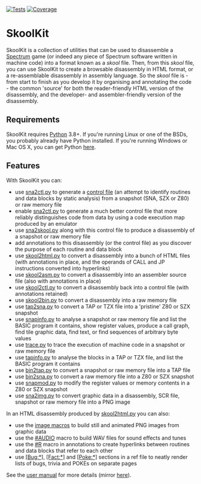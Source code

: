 [![Tests](https://github.com/skoolkid/skoolkit/actions/workflows/tests.yml/badge.svg)](https://github.com/skoolkid/skoolkit/actions/workflows/tests.yml)
[![Coverage](https://codecov.io/github/skoolkid/skoolkit/coverage.svg?branch=master)](https://codecov.io/github/skoolkid/skoolkit?branch=master)

SkoolKit
========

SkoolKit is a collection of utilities that can be used to disassemble a
[Spectrum](https://en.wikipedia.org/wiki/ZX_Spectrum) game (or indeed any piece
of Spectrum software written in machine code) into a format known as a *skool*
file. Then, from this *skool* file, you can use SkoolKit to create a browsable
disassembly in HTML format, or a re-assemblable disassembly in assembly
language. So the *skool* file is - from start to finish as you develop it by
organising and annotating the code - the common 'source' for both the
reader-friendly HTML version of the disassembly, and the developer- and
assembler-friendly version of the disassembly.

Requirements
------------

SkoolKit requires [Python](https://www.python.org) 3.8+. If you're running
Linux or one of the BSDs, you probably already have Python installed. If you're
running Windows or Mac OS X, you can get Python
[here](https://www.python.org/downloads/).

Features
--------

With SkoolKit you can:

* use [sna2ctl.py](https://skoolkid.github.io/skoolkit/commands.html#sna2ctl-py)
  to generate a [control file](https://skoolkid.github.io/skoolkit/control-files.html)
  (an attempt to identify routines and data blocks by static analysis) from a
  snapshot (SNA, SZX or Z80) or raw memory file
* enable [sna2ctl.py](https://skoolkid.github.io/skoolkit/commands.html#sna2ctl-py)
  to generate a much better control file that more reliably distinguishes code
  from data by using a code execution map produced by an emulator
* use [sna2skool.py](https://skoolkid.github.io/skoolkit/commands.html#sna2skool-py)
  along with this control file to produce a disassembly of a snapshot or raw
  memory file
* add annotations to this disassembly (or the control file) as you discover the
  purpose of each routine and data block
* use [skool2html.py](https://skoolkid.github.io/skoolkit/commands.html#skool2html-py)
  to convert a disassembly into a bunch of HTML files (with annotations in
  place, and the operands of CALL and JP instructions converted into
  hyperlinks)
* use [skool2asm.py](https://skoolkid.github.io/skoolkit/commands.html#skool2asm-py)
  to convert a disassembly into an assembler source file (also with annotations
  in place)
* use [skool2ctl.py](https://skoolkid.github.io/skoolkit/commands.html#skool2ctl-py)
  to convert a disassembly back into a control file (with annotations retained)
* use [skool2bin.py](https://skoolkid.github.io/skoolkit/commands.html#skool2bin-py)
  to convert a disassembly into a raw memory file
* use [tap2sna.py](https://skoolkid.github.io/skoolkit/commands.html#tap2sna-py)
  to convert a TAP or TZX file into a 'pristine' Z80 or SZX snapshot
* use [snapinfo.py](https://skoolkid.github.io/skoolkit/commands.html#snapinfo-py)
  to analyse a snapshot or raw memory file and list the BASIC program it
  contains, show register values, produce a call graph, find tile graphic data,
  find text, or find sequences of arbitrary byte values
* use [trace.py](https://skoolkid.github.io/skoolkit/commands.html#trace-py)
  to trace the execution of machine code in a snapshot or raw memory file
* use [tapinfo.py](https://skoolkid.github.io/skoolkit/commands.html#tapinfo-py)
  to analyse the blocks in a TAP or TZX file, and list the BASIC program it
  contains
* use [bin2tap.py](https://skoolkid.github.io/skoolkit/commands.html#bin2tap-py)
  to convert a snapshot or raw memory file into a TAP file
* use [bin2sna.py](https://skoolkid.github.io/skoolkit/commands.html#bin2sna-py)
  to convert a raw memory file into a Z80 or SZX snapshot
* use [snapmod.py](https://skoolkid.github.io/skoolkit/commands.html#snapmod-py)
  to modify the register values or memory contents in a Z80 or SZX snapshot
* use [sna2img.py](https://skoolkid.github.io/skoolkit/commands.html#sna2img-py)
  to convert graphic data in a disassembly, SCR file, snapshot or raw memory
  file into a PNG image

In an HTML disassembly produced by
[skool2html.py](https://skoolkid.github.io/skoolkit/commands.html#skool2html-py)
you can also:

* use the [image macros](https://skoolkid.github.io/skoolkit/skool-macros.html#image-macros)
  to build still and animated PNG images from graphic data
* use the [#AUDIO](https://skoolkid.github.io/skoolkit/skool-macros.html#audio)
  macro to build WAV files for sound effects and tunes
* use the [#R](https://skoolkid.github.io/skoolkit/skool-macros.html#r) macro
  in annotations to create hyperlinks between routines and data blocks that
  refer to each other
* use [[Bug:\*]](https://skoolkid.github.io/skoolkit/ref-files.html#box-pages),
  [[Fact:\*]](https://skoolkid.github.io/skoolkit/ref-files.html#box-pages) and
  [[Poke:\*]](https://skoolkid.github.io/skoolkit/ref-files.html#box-pages)
  sections in a ref file to neatly render lists of bugs, trivia and POKEs on
  separate pages

See the [user manual](https://skoolkid.github.io/skoolkit/) for more details
(mirror [here](https://skoolkid.gitlab.io/skoolkit/)).
